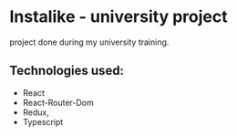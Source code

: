 # Instalike - university project

project done during my university training. 

## Technologies used: 
-   React
-   React-Router-Dom
-   Redux, 
-   Typescript
